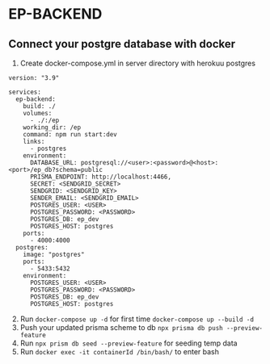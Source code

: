 # EP-BACKEND

## Connect your postgre database with docker

1.  Create docker-compose.yml in server directory with herokuu postgres

```
version: "3.9"

services:
  ep-backend:
    build: ./
    volumes:
      - ./:/ep
    working_dir: /ep
    command: npm run start:dev
    links:
      - postgres
    environment:
      DATABASE_URL: postgresql://<user>:<password>@<host>:<port>/ep_db?schema=public
      PRISMA_ENDPOINT: http://localhost:4466,
      SECRET: <SENDGRID_SECRET>
      SENDGRID: <SENDGRID_KEY>
      SENDER_EMAIL: <SENDGRID_EMAIL>
      POSTGRES_USER: <USER>
      POSTGRES_PASSWORD: <PASSWORD>
      POSTGRES_DB: ep_dev
      POSTGRES_HOST: postgres
    ports:
      - 4000:4000
  postgres:
    image: "postgres"
    ports:
      - 5433:5432
    environment:
      POSTGRES_USER: <USER>
      POSTGRES_PASSWORD: <PASSWORD>
      POSTGRES_DB: ep_dev
      POSTGRES_HOST: postgres
```

2.  Run `docker-compose up -d` for first time `docker-compose up --build -d`
3.  Push your updated prisma scheme to db
    `npx prisma db push --preview-feature`
4.  Run `npx prism db seed --preview-feature` for seeding temp data
5.  Run `docker exec -it containerId /bin/bash/` to enter bash
